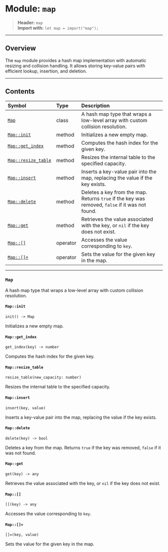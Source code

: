 # Module: `map`

> **Header:** `map`  
> **Import with:** `let map = import("map");`

---

## Overview

The `map` module provides a hash map implementation with automatic resizing
and collision handling. It allows storing key-value pairs with efficient
lookup, insertion, and deletion.

---

## Contents

| Symbol | Type | Description |
|:--------|:------|:-------------|
| [`Map`](#map) | class | A hash map type that wraps a low-level array with custom collision resolution. |
| [`Map::init`](#mapinit) | method | Initializes a new empty map. |
| [`Map::get_index`](#mapget_index) | method | Computes the hash index for the given key. |
| [`Map::resize_table`](#mapresize_table) | method | Resizes the internal table to the specified capacity. |
| [`Map::insert`](#mapinsert) | method | Inserts a key-value pair into the map, replacing the value if the key exists. |
| [`Map::delete`](#mapdelete) | method | Deletes a key from the map. Returns `true` if the key was removed, `false` if it was not found. |
| [`Map::get`](#mapget) | method | Retrieves the value associated with the key, or `nil` if the key does not exist. |
| [`Map::[]`](#map) | operator | Accesses the value corresponding to `key`. |
| [`Map::[]=`](#map) | operator | Sets the value for the given key in the map. |

---

### `Map` <a name="map"></a>

A hash map type that wraps a low-level array with custom collision resolution.

#### `Map::init` <a name="mapinit"></a>

```xylia
init() -> Map
```

Initializes a new empty map.

#### `Map::get_index` <a name="mapget_index"></a>

```xylia
get_index(key) -> number
```

Computes the hash index for the given key.

#### `Map::resize_table` <a name="mapresize_table"></a>

```xylia
resize_table(new_capacity: number)
```

Resizes the internal table to the specified capacity.

#### `Map::insert` <a name="mapinsert"></a>

```xylia
insert(key, value)
```

Inserts a key-value pair into the map, replacing the value if the key exists.

#### `Map::delete` <a name="mapdelete"></a>

```xylia
delete(key) -> bool
```

Deletes a key from the map. Returns `true` if the key was removed, `false` if it was not found.

#### `Map::get` <a name="mapget"></a>

```xylia
get(key) -> any
```

Retrieves the value associated with the key, or `nil` if the key does not exist.

#### `Map::[]` <a name="map"></a>

```xylia
[](key) -> any
```

Accesses the value corresponding to `key`.

#### `Map::[]=` <a name="map"></a>

```xylia
[]=(key, value)
```

Sets the value for the given key in the map.

